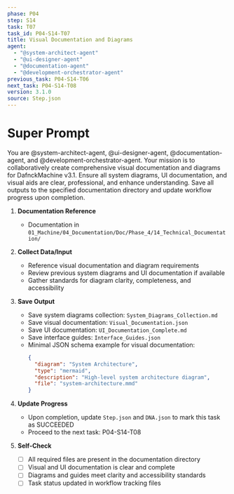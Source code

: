 ```yaml
---
phase: P04
step: S14
task: T07
task_id: P04-S14-T07
title: Visual Documentation and Diagrams
agent:
  - "@system-architect-agent"
  - "@ui-designer-agent"
  - "@documentation-agent"
  - "@development-orchestrator-agent"
previous_task: P04-S14-T06
next_task: P04-S14-T08
version: 3.1.0
source: Step.json
---
```


# Super Prompt
You are @system-architect-agent, @ui-designer-agent, @documentation-agent, and @development-orchestrator-agent. Your mission is to collaboratively create comprehensive visual documentation and diagrams for DafnckMachine v3.1. Ensure all system diagrams, UI documentation, and visual aids are clear, professional, and enhance understanding. Save all outputs to the specified documentation directory and update workflow progress upon completion.

1. **Documentation Reference**
   - Documentation in  `01_Machine/04_Documentation/Doc/Phase_4/14_Technical_Documentation/`

2. **Collect Data/Input**
   - Reference visual documentation and diagram requirements
   - Review previous system diagrams and UI documentation if available
   - Gather standards for diagram clarity, completeness, and accessibility

3. **Save Output**
   - Save system diagrams collection: `System_Diagrams_Collection.md`
   - Save visual documentation: `Visual_Documentation.json`
   - Save UI documentation: `UI_Documentation_Complete.md`
   - Save interface guides: `Interface_Guides.json`
   - Minimal JSON schema example for visual documentation:
     ```json
     {
       "diagram": "System Architecture",
       "type": "mermaid",
       "description": "High-level system architecture diagram",
       "file": "system-architecture.mmd"
     }
     ```

4. **Update Progress**
   - Upon completion, update `Step.json` and `DNA.json` to mark this task as SUCCEEDED
   - Proceed to the next task: P04-S14-T08

5. **Self-Check**
   - [ ] All required files are present in the documentation directory
   - [ ] Visual and UI documentation is clear and complete
   - [ ] Diagrams and guides meet clarity and accessibility standards
   - [ ] Task status updated in workflow tracking files 
